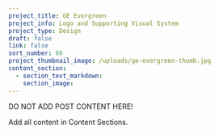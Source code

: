 ```yaml
---
project_title: GE Evergreen
project_info: Logo and Supporting Visual System
project_type: Design
draft: false
link: false
sort_number: 66
project_thumbnail_image: /uploads/ge-evergreen-thumb.jpg
content_section:
  - section_text_markdown:
    section_image:
---
```

DO NOT ADD POST CONTENT HERE!

Add all content in Content Sections.